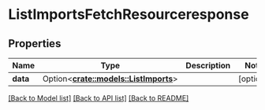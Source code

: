 # ListImportsFetchResourceresponse

## Properties

Name | Type | Description | Notes
------------ | ------------- | ------------- | -------------
**data** | Option<[**crate::models::ListImports**](listImports.md)> |  | [optional]

[[Back to Model list]](../README.md#documentation-for-models) [[Back to API list]](../README.md#documentation-for-api-endpoints) [[Back to README]](../README.md)


